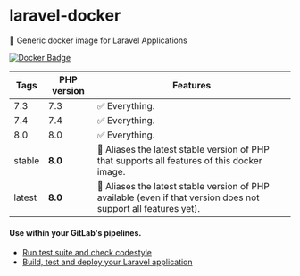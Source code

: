# laravel-docker
🐳 Generic docker image for Laravel Applications

[![Docker Badge](https://img.shields.io/docker/pulls/lorisleiva/laravel-docker)](https://hub.docker.com/r/lorisleiva/laravel-docker/)


| Tags | PHP version | Features |
| - | - | - |
| 7.3 | 7.3 | ✅ Everything. |
| 7.4 | 7.4 | ✅ Everything. |
| 8.0 | 8.0 | ✅ Everything. |
| stable | **8.0** | 🔗 Aliases the latest stable version of PHP that supports all features of this docker image.  |
| latest | **8.0** | 🔗 Aliases the latest stable version of PHP available (even if that version does not support all features yet). |

#### Use within your GitLab's pipelines.
* [Run test suite and check codestyle](http://lorisleiva.com/using-gitlabs-pipeline-with-laravel/)
* [Build, test and deploy your Laravel application](http://lorisleiva.com/laravel-deployment-using-gitlab-pipelines/)
